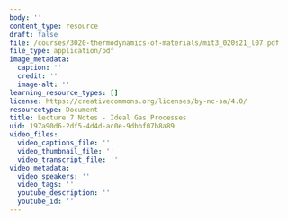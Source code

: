 ```yaml
---
body: ''
content_type: resource
draft: false
file: /courses/3020-thermodynamics-of-materials/mit3_020s21_l07.pdf
file_type: application/pdf
image_metadata:
  caption: ''
  credit: ''
  image-alt: ''
learning_resource_types: []
license: https://creativecommons.org/licenses/by-nc-sa/4.0/
resourcetype: Document
title: Lecture 7 Notes - Ideal Gas Processes
uid: 197a90d6-2df5-4d4d-ac0e-9dbbf07b8a89
video_files:
  video_captions_file: ''
  video_thumbnail_file: ''
  video_transcript_file: ''
video_metadata:
  video_speakers: ''
  video_tags: ''
  youtube_description: ''
  youtube_id: ''
---
```

